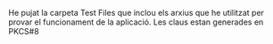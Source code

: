 He pujat la carpeta Test Files que inclou els arxius que he utilitzat per provar el funcionament de la aplicació.
Les claus estan generades en PKCS#8


